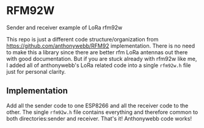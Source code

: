 # RFM92W
Sender and receiver example of LoRa rfm92w

This repo is just a different code structure/organization from https://github.com/anthonywebb/RFM92 implementation. There is no need to make this a library since there are better rfm LoRa antennas out there with good documentation. But if you are stuck already with rfm92w like me, I added all of anthonywebb's LoRa related code into a single `rfm92w.h` file just for personal clarity. 

## Implementation
Add all the sender code to one ESP8266 and all the receiver code to the other. The single `rfm92w.h` file contains everything and therefore common to both directories:sender and receiver. That's it! Anthonywebb code works!  
